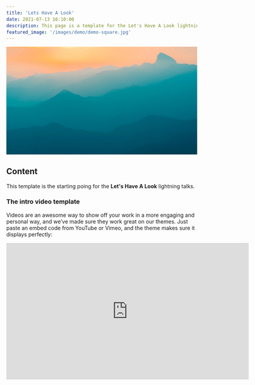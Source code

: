 ```yaml
---
title: 'Lets Have A Look'
date: 2021-07-13 16:10:00
description: This page is a template for the Let's Have A Look lightning talks.
featured_image: '/images/demo/demo-square.jpg'
---
```


![](/images/demo/demo-landscape.jpg)

## Content

This template is the starting poing for the **Let's Have A Look** lightning talks.

### The intro video template

Videos are an awesome way to show off your work in a more engaging and personal way, and we’ve made sure they work great on our themes. Just paste an embed code from YouTube or Vimeo, and the theme makes sure it displays perfectly:

<iframe src="https://www.youtube.com/embed/l5cyvtv8oyc" width="640" height="360" frameborder="0" allowfullscreen></iframe>
